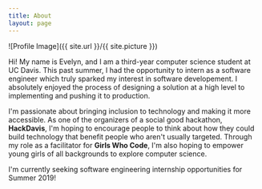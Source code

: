 ```yaml
---
title: About
layout: page
---
```

![Profile Image]({{ site.url }}/{{ site.picture }})

<p>Hi! My name is Evelyn, and I am a third-year computer science student at UC Davis. This past summer, I had the opportunity to intern as a software engineer which truly sparked my interest in software developement. I absolutely enjoyed the process of designing a solution at a high level to implementing and pushing it to production.</p>

<p>I'm passionate about bringing inclusion to technology and making it more accessible. As one of the organizers of a social good hackathon, <strong>HackDavis</strong>, I'm hoping to encourage people to think about how they could build technology that benefit people who aren't usually targeted. Through my role as a facilitator for <strong>Girls Who Code</strong>, I'm also hoping to empower young girls of all backgrounds to explore computer science.</p>

<p>I'm currently seeking software engineering internship opportunities for Summer 2019!</p>
